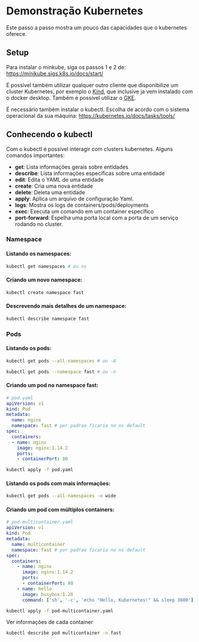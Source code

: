 # Demonstração Kubernetes

Este passo a passo mostra um pouco das capacidades que o kubernetes oferece.

## Setup

Para instalar o minkube, siga os passos 1 e 2 de:  https://minikube.sigs.k8s.io/docs/start/

É possível também utilizar qualquer outro cliente que disponibilize um cluster Kubernetes, por exemplo o [Kind](https://kind.sigs.k8s.io/docs/user/quick-start/), que inclusive ja vem instalado com o docker desktop. Também é possível utilizar o [GKE](https://cloud.google.com/kubernetes-engine/docs/deploy-app-cluster).

É necessário também instalar o kubectl. Escolha de acordo com o sistema operacional da sua máquina: https://kubernetes.io/docs/tasks/tools/ 

## Conhecendo o kubectl

Com o kubectl é possível interagir com clusters kubernetes. Alguns comandos importantes: 

* **get**: Lista informações gerais sobre entidades
* **describe**: Lista informações específicas sobre uma entidade
* **edit**: Edita o YAML de uma entidade
* **create**: Cria uma nova entidade
* **delete**: Deleta uma entidade
* **apply**: Aplica um arquivo de configuração Yaml.
* **logs**:  Mostra os logs de containers/pods/deployments
* **exec**: Executa um comando em um container específico
* **port-forward**: Espelha uma porta local com a porta de um serviço rodando no cluster.

### Namespace
#### Listando os namespaces:

```bash
kubectl get namespaces # ou ns
```

#### Criando um novo namespace:

```bash
kubectl create namespace fast
```

#### Descrevendo mais detalhes de um namespace:

```bash
kubectl describe namespace fast
```

### Pods

#### Listando os pods:

```bash
kubectl get pods --all-namespaces # ou -A
```

```bash
kubectl get pods --namespace fast # ou -n
```


#### Criando um pod no namespace fast:

```yaml
# pod.yaml
apiVersion: v1
kind: Pod
metadata:
  name: nginx
  namespace: fast # por padrao ficaria no ns default
spec:
  containers:
  - name: nginx
    image: nginx:1.14.2
    ports:
    - containerPort: 80
```

```bash
kubectl apply -f pod.yaml
```

#### Listando os pods com mais informações:

```bash
kubectl get pods --all-namespaces -o wide 
```

#### Criando um pod com múltiplos containers:
```yaml
# pod-multicontainer.yaml
apiVersion: v1
kind: Pod
metadata:
  name: multicontainer
  namespace: fast # por padrao ficaria no ns default
spec:
  containers:
    - name: nginx
      image: nginx:1.14.2
      ports:
      - containerPort: 80
    - name: hello
      image: busybox:1.28
      command: ['sh', '-c', 'echo "Hello, Kubernetes!" && sleep 3600']
```

```bash
kubectl apply -f pod-multicontainer.yaml
```

Ver informações de cada container
```bash
kubectl describe pod multicontainer -n fast
```
